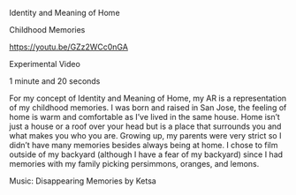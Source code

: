 Identity and Meaning of Home

Childhood Memories

https://youtu.be/GZz2WCc0nGA 

Experimental Video

1 minute and 20 seconds

For my concept of Identity and Meaning of Home, my AR is a representation of my childhood memories. I was born and raised in San Jose, the feeling of home is warm and comfortable as I’ve lived in the same house. 
Home isn’t just a house or a roof over your head but is a place that surrounds you and what makes you who you are. Growing up, my parents were very strict so I didn’t have many memories besides always being at home. I chose to film outside of my backyard (although I have a fear of my backyard) since I had memories with my family picking persimmons, oranges, and lemons. 

Music: Disappearing Memories by Ketsa
